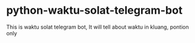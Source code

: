 # python-waktu-solat-telegram-bot
This is waktu solat telegram bot, It will tell about waktu in kluang, pontion only
